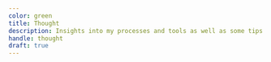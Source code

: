 ```yaml
---
color: green
title: Thought
description: Insights into my processes and tools as well as some tips and tricks for other developers. All the things I love about writing code.
handle: thought
draft: true
---
```

